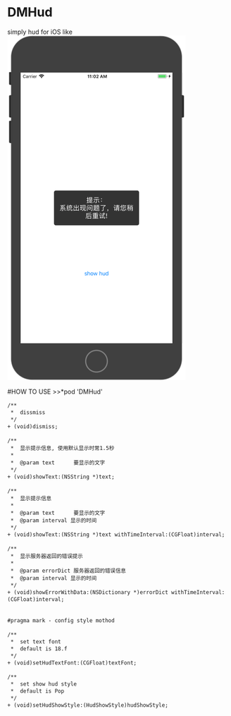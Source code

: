 # DMHud
simply hud for iOS 
like ![Image text](https://github.com/DMDavid/DMHud/blob/master/Example_Image/WechatIMG1.png)




#HOW TO USE
	>>*pod 'DMHud'




	/**
	 *  dissmiss
	 */
	+ (void)dismiss;
	
	/**
	 *  显示提示信息, 使用默认显示时常1.5秒
	 *
	 *  @param text      要显示的文字
	 */
	+ (void)showText:(NSString *)text;
	
	/**
	 *  显示提示信息
	 *
	 *  @param text      要显示的文字
	 *  @param interval 显示的时间
	 */
	+ (void)showText:(NSString *)text withTimeInterval:(CGFloat)interval;
	
	/**
	 *  显示服务器返回的错误提示
	 *
	 *  @param errorDict 服务器返回的错误信息
	 *  @param interval 显示的时间
	 */
	+ (void)showErrorWithData:(NSDictionary *)errorDict withTimeInterval:(CGFloat)interval;
	
	
	#pragma mark - config style mothod
	
	/**
	 *  set text font
	 *  default is 18.f
	 */
	+ (void)setHudTextFont:(CGFloat)textFont;
	
	/**
	 *  set show hud style
	 *  default is Pop
	 */
	+ (void)setHudShowStyle:(HudShowStyle)hudShowStyle;

